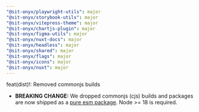 ```yaml
---
"@sit-onyx/playwright-utils": major
"@sit-onyx/storybook-utils": major
"@sit-onyx/vitepress-theme": major
"@sit-onyx/chartjs-plugin": major
"@sit-onyx/figma-utils": major
"@sit-onyx/nuxt-docs": major
"@sit-onyx/headless": major
"@sit-onyx/shared": major
"@sit-onyx/flags": major
"@sit-onyx/icons": major
"@sit-onyx/nuxt": major
---
```


feat(dist)!: Removed commonjs builds

- **BREAKING CHANGE:** We dropped commonjs (cjs) builds and packages are now shipped as a [pure esm package](https://gist.github.com/sindresorhus/a39789f98801d908bbc7ff3ecc99d99c#pure-esm-package). Node >= 18 is required.
